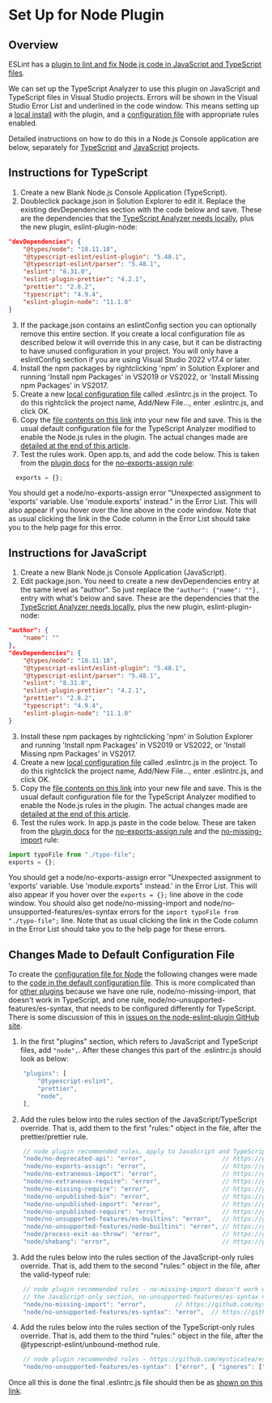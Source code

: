 ﻿# Set Up for Node Plugin

## Overview

ESLint has a [plugin to lint and fix Node.js code in JavaScript and TypeScript files](https://github.com/mysticatea/eslint-plugin-node#readme).  

We can set up the TypeScript Analyzer to use this plugin on JavaScript and TypeScript files in Visual Studio projects.  Errors will be shown in the Visual Studio Error List and underlined in the code window.   This means setting up a [local install](creatinglocalinstall.md) with the plugin, and a [configuration file](configuration.md) with appropriate rules enabled.

Detailed instructions on how to do this in a Node.js Console application are below, separately for [TypeScript](setupnode.md#typescript) and [JavaScript](setupnode.md#javascript) projects.

## <a name="typescript"></a>Instructions for TypeScript

1. Create a new Blank Node.js Console Application (TypeScript).
2. Doubleclick package.json in Solution Explorer to edit it.  Replace the existing devDependencies section with the code below and save.  These are the dependencies that the [TypeScript Analyzer needs locally](installs.md#localinstall), plus the new plugin, eslint-plugin-node:
``` json
"devDependencies": {
    "@types/node": "18.11.18",
    "@typescript-eslint/eslint-plugin": "5.48.1",
    "@typescript-eslint/parser": "5.48.1",
    "eslint": "8.31.0",
    "eslint-plugin-prettier": "4.2.1",
    "prettier": "2.8.2",
    "typescript": "4.9.4",
    "eslint-plugin-node": "11.1.0"
}
```
3. If the package.json contains an eslintConfig section you can optionally remove this entire section.  If you create a local configuration file as described below it will override this in any case, but it can be distracting to have unused configuration in your project.  You will only have a eslintConfig section if you are using Visual Studio 2022 v17.4 or later.
4. Install the npm packages by rightclicking 'npm' in Solution Explorer and running 'Install npm Packages' in VS2019 or VS2022, or 'Install Missing npm Packages' in VS2017.
5. Create a new [local configuration file](localconfiguration.md) called .eslintrc.js in the project.  To do this rightclick the project name, Add/New File..., enter .eslintrc.js, and click OK.
6. Copy the [file contents on this link](setupnodeconfig.md) into your new file and save.  This is the usual default configuration file for the TypeScript Analyzer modified to enable the Node.js rules in the plugin.  The actual changes made are [detailed at the end of this article](setupnode.md#changesmadetodefaultconfig).
7. Test the rules work.  Open app.ts, and add the code below.  This is taken from the [plugin docs](https://github.com/mysticatea/eslint-plugin-node) for the [no-exports-assign rule](https://github.com/mysticatea/eslint-plugin-node/blob/master/docs/rules/no-exports-assign.md):
``` javascript
  exports = {};
```
You should get a node/no-exports-assign error "Unexpected assignment to 'exports' variable. Use 'module.exports' instead." in the Error List.  This will also appear if you hover over the line above in the code window.  Note that as usual clicking the link in the Code column in the Error List should take you to the help page for this error. 

## <a name="javascript"></a>Instructions for JavaScript

1. Create a new Blank Node.js Console Application (JavaScript).
2. Edit package.json.  You need to create a new devDependencies entry at the same level as "author".  So just replace the `"author": {"name": ""},` entry with what's below and save.  These are the dependencies that the [TypeScript Analyzer needs locally](installs.md#localinstall), plus the new plugin, eslint-plugin-node:
``` json
"author": {
    "name": ""
},
"devDependencies": {
    "@types/node": "18.11.18",
    "@typescript-eslint/eslint-plugin": "5.48.1",
    "@typescript-eslint/parser": "5.48.1",
    "eslint": "8.31.0",
    "eslint-plugin-prettier": "4.2.1",
    "prettier": "2.8.2",
    "typescript": "4.9.4",
    "eslint-plugin-node": "11.1.0"
}
```
3. Install these npm packages by rightclicking 'npm' in Solution Explorer and running 'Install npm Packages' in VS2019 or VS2022, or 'Install Missing npm Packages' in VS2017.
4. Create a new [local configuration file](localconfiguration.md) called .eslintrc.js in the project.  To do this rightclick the project name, Add/New File..., enter .eslintrc.js, and click OK.
5. Copy the [file contents on this link](setupnodeconfig.md) into your new file and save.  This is the usual default configuration file for the TypeScript Analyzer modified to enable the Node.js rules in the plugin.  The actual changes made are [detailed at the end of this article](setupnode.md#changesmadetodefaultconfig).
6. Test the rules work.  In app.js paste in the code below.  These are taken from the [plugin docs](https://github.com/mysticatea/eslint-plugin-node) for the [no-exports-assign rule](https://github.com/mysticatea/eslint-plugin-node/blob/master/docs/rules/no-exports-assign.md) and the [no-missing-import](https://github.com/mysticatea/eslint-plugin-node/blob/master/docs/rules/no-missing-import.md) rule:
``` javascript
import typoFile from "./typo-file";
exports = {};
```
You should get a node/no-exports-assign error "Unexpected assignment to 'exports' variable. Use 'module.exports" instead.' in the Error List.  This will also appear if you hover over the `exports = {};` line above in the code window.  You should also get node/no-missing-import and node/no-unsupported-features/es-syntax errors for the `import typoFile from "./typo-file";` line.  Note that as usual clicking the link in the Code column in the Error List should take you to the help page for these errors.

## <a name="changesmadetodefaultconfig"></a>Changes Made to Default Configuration File

To create the [configuration file for Node](setupnodeconfig.md) the following changes were made to the [code in the default configuration file](defaultconfig.md#defaulteslintrc).  This is more complicated than for [other plugins](examples.md) because we have one rule, node/no-missing-import, that doesn't work in TypeScript, and one rule, node/no-unsupported-features/es-syntax, that needs to be configured differently for TypeScript.  There is some discussion of this in [issues on the node-eslint-plugin GitHub site](https://github.com/mysticatea/eslint-plugin-node/issues/236).

1. In the first "plugins" section, which refers to JavaScript and TypeScript files, add `"node",`. After these changes this part of the .eslintrc.js should look as below:
``` javascript
    "plugins": [
        "@typescript-eslint",
        "prettier",
        "node",
    ],
```
2. Add the rules below into the rules section of the JavaScript/TypeScript override.  That is, add them to the first "rules:" object in the file, after the prettier/prettier rule.
``` javascript
    // node plugin recommended rules, apply to JavaScript and TypeScript
    "node/no-deprecated-api": "error",                     // https://github.com/mysticatea/eslint-plugin-node/blob/master/docs/rules/no-deprecated-api.md
    "node/no-exports-assign": "error",                     // https://github.com/mysticatea/eslint-plugin-node/blob/master/docs/rules/no-exports-assign.md
    "node/no-extraneous-import": "error",                  // https://github.com/mysticatea/eslint-plugin-node/blob/master/docs/rules/no-extraneous-import.md
    "node/no-extraneous-require": "error",                 // https://github.com/mysticatea/eslint-plugin-node/blob/master/docs/rules/no-extraneous-require.md
    "node/no-missing-require": "error",                    // https://github.com/mysticatea/eslint-plugin-node/blob/master/docs/rules/no-missing-require.md
    "node/no-unpublished-bin": "error",                    // https://github.com/mysticatea/eslint-plugin-node/blob/master/docs/rules/no-unpublished-bin.md
    "node/no-unpublished-import": "error",                 // https://github.com/mysticatea/eslint-plugin-node/blob/master/docs/rules/no-unpublished-import.md
    "node/no-unpublished-require": "error",                // https://github.com/mysticatea/eslint-plugin-node/blob/master/docs/rules/no-unpublished-require.md
    "node/no-unsupported-features/es-builtins": "error",   // https://github.com/mysticatea/eslint-plugin-node/blob/master/docs/rules/no-unsupported-features/es-builtins.md
    "node/no-unsupported-features/node-builtins": "error", // https://github.com/mysticatea/eslint-plugin-node/blob/master/docs/rules/no-unsupported-features/node-builtins.md
    "node/process-exit-as-throw": "error",                 // https://github.com/mysticatea/eslint-plugin-node/blob/master/docs/rules/process-exit-as-throw.md
    "node/shebang": "error",                               // https://github.com/mysticatea/eslint-plugin-node/blob/master/docs/rules/shebang.md
```
3. Add the rules below into the rules section of the JavaScript-only rules override.  That is, add them to the second "rules:" object in the file, after the valid-typeof rule:
``` javascript
    // node plugin recommended rules - no-missing-import doesn't work with normal TypeScript import/export syntax, so it's in
    // the JavaScript-only section, no-unsupported-features/es-syntax needs different configuration for TypeScript, so in both
    "node/no-missing-import": "error",        // https://github.com/mysticatea/eslint-plugin-node/blob/master/docs/rules/no-missing-import.md
    "node/no-unsupported-features/es-syntax": "error",  // https://github.com/mysticatea/eslint-plugin-node/blob/master/docs/rules/no-unsupported-features/es-syntax.md
```
4. Add the rules below into the rules section of the TypeScript-only rules override.  That is, add them to the third "rules:" object in the file, after the @typescript-eslint/unbound-method rule.
``` javascript
    // node plugin recommended rules - https://github.com/mysticatea/eslint-plugin-node/issues/236
    "node/no-unsupported-features/es-syntax": ["error", { "ignores": ["modules"] }],  // https://github.com/mysticatea/eslint-plugin-node/blob/master/docs/rules/no-unsupported-features/es-syntax.md
```
Once all this is done the final .eslintrc.js file should then be as [shown on this link](setupnodeconfig.md).